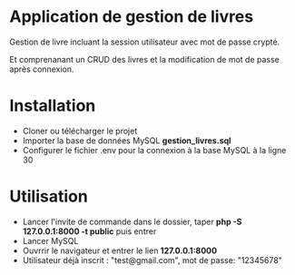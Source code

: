 <h1>Application de gestion de livres</h1>
<p>Gestion de livre incluant la session utilisateur avec mot de passe crypté.</p>
<p>Et comprenanant un CRUD des livres et la modification de mot de passe après connexion.</p>

<h1>Installation</h1>
<ul>
  <li>Cloner ou télécharger le projet</li>
  <li>Importer la base de données MySQL <strong>gestion_livres.sql</strong></li>
  <li>Configurer le fichier .env pour la connexion à la base MySQL à la ligne 30</li>
</ul>

<h1>Utilisation</h1>
<ul>
  <li>Lancer l'invite de commande dans le dossier, taper <strong>php -S 127.0.0.1:8000 -t public</strong> puis entrer</li>
  <li>Lancer MySQL</li>
  <li>Ouvrrir le navigateur et entrer le lien <strong>127.0.0.1:8000</strong></li>
  <li>Utilisateur déjà inscrit : "test@gmail.com", mot de passe: "12345678"</li>
</ul>
